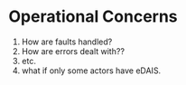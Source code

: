 # Operational Concerns

1. How are faults handled?
2. How are errors dealt with??
3. etc.
4. what if only some actors have eDAIS.